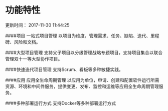 # 功能特性

更新时间： 2017-11-30 11:44:25

####项目
一站式项目管理
以项目为维度，管理需求、任务、缺陷、迭代、里程碑、风险和文档。

####大型项目管理
支持父子项目以分级管理战略专题项目，支持项目集合以联合管理双十一等大型协作项目。

####快速迭代项目管理
支持Scrum、看板等多种敏捷实践。

####应用
应用全生命周期管理
以应用为单位，申请、创建和配置软件运行所需资源、环境和中间件服务，提供变更、发布、监控和运维等应用全生命周期管理服务。

####多种部署运行方式
支持Docker等多种部署运行方式
